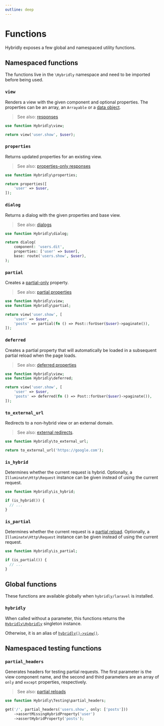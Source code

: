 ```yaml
---
outline: deep
---
```


# Functions

Hybridly exposes a few global and namespaced utility functions.

## Namespaced functions

The functions live in the `\Hybridly` namespace and need to be imported before being used.

### `view`

Renders a view with the given component and optional properties. The properties can be an array, an `Arrayable` or a [data object](../../guide/typescript#data-objects).

> See also: [responses](../../guide/responses.md)

```php
use function Hybridly\view;

return view('user.show', $user);
```

### `properties`

Returns updated properties for an existing view.

> See also: [properties-only responses](../../guide/responses.md#updating-properties)

```php
use function Hybridly\properties;

return properties([
	'user' => $user,
]);
```

### `dialog`

Returns a dialog with the given properties and base view.

> See also: [dialogs](../../guide/dialogs.md)

```php
use function Hybridly\dialog;

return dialog(
	component: 'users.dit',
	properties: ['user' => $user],
	base: route('users.show', $user),
);
```

### `partial`

Creates a [partial-only](../../guide/partial-reloads.md#partial-only-properties) property.

> See also: [partial properties](../../guide/partial-reloads.md#partial-only-properties)

```php
use function Hybridly\view;
use function Hybridly\partial;

return view('user.show', [
    'user' => $user,
    'posts' => partial(fn () => Post::forUser($user)->paginate()),
]);
```

### `deferred`

Creates a partial property that will automatically be loaded in a subsequent partial reload when the page loads.

> See also: [deferred properties](../../guide/partial-reloads.md#deferred-properties)

```php
use function Hybridly\view;
use function Hybridly\deferred;

return view('user.show', [
    'user' => $user,
    'posts' => deferred(fn () => Post::forUser($user)->paginate()),
]);
```

### `to_external_url`

Redirects to a non-hybrid view or an external domain.

> See also: [external redirects](../../guide/responses.md#external-redirects).

```php
use function Hybridly\to_external_url;

return to_external_url('https://google.com');
```

### `is_hybrid`

Determines whether the current request is hybrid. Optionally, a `Illuminate\Http\Request` instance can be given instead of using the current request.

```php
use function Hybridly\is_hybrid;

if (is_hybrid()) {
  // ...
}
```

### `is_partial`

Determines whether the current request is a [partial reload](../../guide/partial-reloads.md). Optionally, a `Illuminate\Http\Request` instance can be given instead of using the current request.

```php
use function Hybridly\is_partial;

if (is_partial()) {
  // ...
}
```

## Global functions

These functions are available globally when `hybridly/laravel` is installed.

### `hybridly`

When called without a parameter, this functions returns the [`Hybridly\Hybridly`](./hybridly.md) singleton instance.

Otherwise, it is an alias of [`hybridly()->view()`](./hybridly.md#view).

## Namespaced testing functions

### `partial_headers`

Generates headers for testing partial requests. The first parameter is the view component name, and the second and third parameters are an array of `only` and `except` properties, respectively.

> See also: [partial reloads](../../guide/partial-reloads.md)

```php
use function Hybridly\Testing\partial_headers;

get('/', partial_headers('users.show', only: ['posts']))
    ->assertMissingHybridProperty('user')
    ->assertHybridProperty('posts');
```
